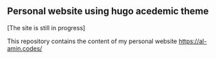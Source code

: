 ## Personal website using hugo acedemic theme

[The site is still in progress]

This repository contains the content of my personal website <https://al-amin.codes/>
